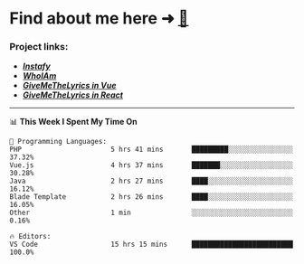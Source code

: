 # Find about me here ➜ [🧑](https://pauabella.dev)

### Project links:
- ***[Instafy](https://instafy.me)***
- ***[WhoIAm](https://pauabella.dev)***
- ***[GiveMeTheLyrics in Vue](https://lyrics.pauabella.dev)***
- ***[GiveMeTheLyrics in React](https://pauabella.dev/GiveMeTheLyrics)***

---
<!--START_SECTION:waka-->
📊 **This Week I Spent My Time On** 

```text
💬 Programming Languages: 
PHP                      5 hrs 41 mins       █████████░░░░░░░░░░░░░░░░   37.32% 
Vue.js                   4 hrs 37 mins       ███████░░░░░░░░░░░░░░░░░░   30.28% 
Java                     2 hrs 27 mins       ████░░░░░░░░░░░░░░░░░░░░░   16.12% 
Blade Template           2 hrs 26 mins       ████░░░░░░░░░░░░░░░░░░░░░   16.05% 
Other                    1 min               ░░░░░░░░░░░░░░░░░░░░░░░░░   0.16%

🔥 Editors: 
VS Code                  15 hrs 15 mins      █████████████████████████   100.0%

```


<!--END_SECTION:waka-->
